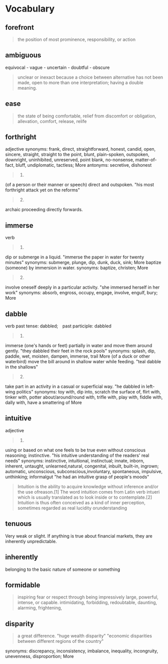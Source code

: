 Vocabulary
==========

forefront
---------
> the position of most prominence, responsibility, or action

ambiguous
---------
equivocal - vague - uncertain - doubtful - obscure

> unclear or inexact because a choice between alternative has not been made, open to more than one interpretation; having a double meaning.
    
ease
----
> the state of being comfortable, relief from discomfort or obligation, allevation, comfort, release, relife

forthright
----------
adjective
synonyms:	frank, direct, straightforward, honest, candid, open, sincere, straight, straight to the point, blunt, plain-spoken, outspoken, downright, uninhibited, unreserved, point blank, no-nonsense, matter-of-fact, bluff, undiplomatic, tactless; More
antonyms:	secretive, dishonest
> 1.
(of a person or their manner or speech) direct and outspoken.
"his most forthright attack yet on the reforms"
> 2.
archaic
proceeding directly forwards.

immerse
-------
verb
> 1.
dip or submerge in a liquid.
"immerse the paper in water for twenty minutes"
synonyms:	submerge, plunge, dip, dunk, duck, sink; More
baptize (someone) by immersion in water.
synonyms:	baptize, christen; More
> 2.
involve oneself deeply in a particular activity.
"she immersed herself in her work"
synonyms:	absorb, engross, occupy, engage, involve, engulf, bury; More

dabble
------
verb
past tense: dabbled; past participle: dabbled
> 1.
immerse (one's hands or feet) partially in water and move them around gently.
"they dabbled their feet in the rock pools"
synonyms:	splash, dip, paddle, wet, moisten, dampen, immerse, trail More
(of a duck or other waterbird) move the bill around in shallow water while feeding.
"teal dabble in the shallows"
> 2.
take part in an activity in a casual or superficial way.
"he dabbled in left-wing politics"
synonyms:	toy with, dip into, scratch the surface of, flirt with, tinker with, potter about/around/round with, trifle with, play with, fiddle with, dally with, have a smattering of More

intuitive
---------
adjective
> 1.
using or based on what one feels to be true even without conscious reasoning; instinctive.
"his intuitive understanding of the readers' real needs"
synonyms:	instinctive, intuitional, instinctual;
innate, inborn, inherent, untaught, unlearned,natural, congenital, inbuilt, built-in, ingrown;
automatic, unconscious, subconscious,involuntary, spontaneous, impulsive, unthinking;
informalgut
"he had an intuitive grasp of people's moods"

> Intuition is the ability to acquire knowledge without inference and/or the use ofreason.[1] The word intuition comes from Latin verb intueri which is usually translated as to look inside or to contemplate.[2] Intuition is thus often conceived as a kind of inner perception, sometimes regarded as real lucidity orunderstanding

tenuous
-------
Very weak or slight.
If anything is true about financial markets, they are inherently unpredictable.

inherently
----------
belonging to the basic nature of someone or something

formidable
----------
> inspiring fear or respect through being impressively large, powerful, intense, or capable.
intimidating, forbidding, redoubtable, daunting, alarming, frightening,

disparity
---------
> a great difference.
"huge wealth disparity"
"economic disparities between different regions of the country"

synonyms:    discrepancy, inconsistency, imbalance, inequality, incongruity, unevenness, disproportion; More
